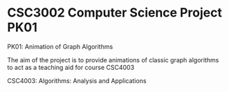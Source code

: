 # CSC3002 Computer Science Project PK01

PK01: Animation of Graph Algorithms

The aim of the project is to provide animations of classic graph algorithms to act as a teaching aid for course CSC4003

CSC4003: Algorithms: Analysis and Applications